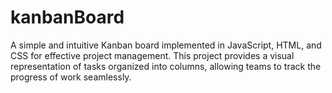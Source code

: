 # kanbanBoard
A simple and intuitive Kanban board implemented in JavaScript, HTML, and CSS for effective project management. This project provides a visual representation of tasks organized into columns, allowing teams to track the progress of work seamlessly.
